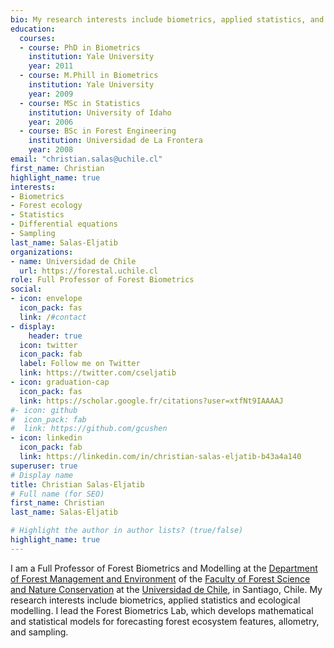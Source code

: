 ```yaml
---
bio: My research interests include biometrics, applied statistics, and forest ecology.
education:
  courses:
  - course: PhD in Biometrics
    institution: Yale University
    year: 2011
  - course: M.Phill in Biometrics
    institution: Yale University
    year: 2009    
  - course: MSc in Statistics
    institution: University of Idaho
    year: 2006
  - course: BSc in Forest Engineering
    institution: Universidad de La Frontera
    year: 2008
email: "christian.salas@uchile.cl"
first_name: Christian
highlight_name: true
interests:
- Biometrics
- Forest ecology
- Statistics
- Differential equations
- Sampling
last_name: Salas-Eljatib
organizations:
- name: Universidad de Chile
  url: https://forestal.uchile.cl
role: Full Professor of Forest Biometrics
social:
- icon: envelope
  icon_pack: fas
  link: /#contact
- display:
    header: true
  icon: twitter
  icon_pack: fab
  label: Follow me on Twitter
  link: https://twitter.com/cseljatib
- icon: graduation-cap
  icon_pack: fas
  link: https://scholar.google.fr/citations?user=xtfNt9IAAAAJ
#- icon: github
#  icon_pack: fab
#  link: https://github.com/gcushen
- icon: linkedin
  icon_pack: fab
  link: https://linkedin.com/in/christian-salas-eljatib-b43a4a140
superuser: true
# Display name
title: Christian Salas-Eljatib
# Full name (for SEO)
first_name: Christian
last_name: Salas-Eljatib

# Highlight the author in author lists? (true/false)
highlight_name: true
---
```



I am a Full Professor of Forest Biometrics and Modelling at the [Department of Forest Management and Environment](https://forestal.uchile.cl/facultad/departamentos/gestion-forestal-y-su-medio-ambiente) of the [Faculty of Forest Science and Nature Conservation](https://forestal.uchile.cl) at the [Universidad de Chile](https://uchile.cl/), in Santiago, Chile. My research interests include biometrics, applied statistics and ecological modelling. I lead the Forest Biometrics Lab, which develops mathematical and statistical models for forecasting forest ecosystem features, allometry, and sampling.


<!--- 
*Please let me know of any typos in this website*, thanks in advance.

**`Web page under construction!`**, regardless, in the meantime you still can check my former [website here.](https://cseljatib.github.io)
+ [**Rbook**](/rlibro)

{{< icon name="download" pack="fas" >}} Download my {{< staticref "uploads/demo_resume.pdf" "newtab" >}}resumé{{< /staticref >}}.
+ [**datana.pdf**](/rlibro/datana.pdf)

-->

